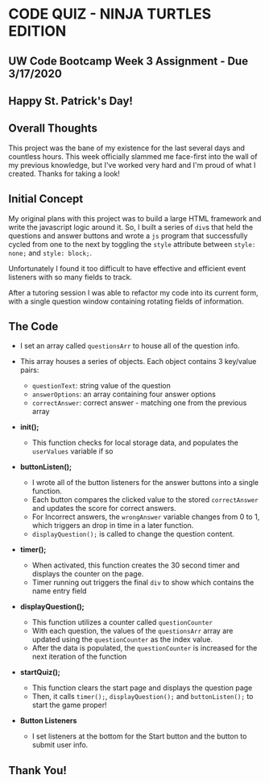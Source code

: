 # CODE QUIZ - NINJA TURTLES EDITION

## UW Code Bootcamp Week 3 Assignment - Due 3/17/2020
## Happy St. Patrick's Day!

## Overall Thoughts

This project was the bane of my existence for the last several days and countless hours.  This week officially slammed me face-first into the wall of my previous knowledge, but I've worked very hard and I'm proud of what I created. Thanks for taking a look!

## Initial Concept

My original plans with this project was to build a large HTML framework and write the javascript logic around it.  So, I built a series of `div`s that held the questions and answer buttons and wrote a `js` program that successfully cycled from one to the next by toggling the `style` attribute between `style: none;` and `style: block;`.  

Unfortunately I found it too difficult to have effective and efficient event listeners with so many fields to track.  

After a tutoring session I was able to refactor my code into its current form, with a single question window containing rotating fields of information. 


## The Code

* I set an array called `questionsArr` to house all of the question info.
* This array houses a series of objects. Each object contains 3 key/value pairs:
    * `questionText`: string value of the question
    * `answerOptions`: an array containing four answer options
    * `correctAnswer`: correct answer - matching one from the previous array

* **init();**
    * This function checks for local storage data, and populates the `userValues` variable if so

* **buttonListen();**
    * I wrote all of the button listeners for the answer buttons into a single function. 
    * Each button compares the clicked value to the stored `correctAnswer` and updates the score for correct answers.
    * For Incorrect answers, the `wrongAnswer` variable changes from 0 to 1, which triggers an drop in time in a later function.
    * `displayQuestion();` is called to change the question content.

* **timer();**
    * When activated, this function creates the 30 second timer and displays the counter on the page. 
    * Timer running out triggers the final `div` to show which contains the name entry field

* **displayQuestion();**
    * This function utilizes a counter called `questionCounter`
    * With each question, the values of the `questionsArr` array are updated using the `questionCounter` as the index value.
    * After the data is populated, the `questionCounter` is increased for the next iteration of the function

* **startQuiz();**
    * This function clears the start page and displays the question page
    * Then, it calls `timer();`, `displayQuestion();` and `buttonListen();` to start the game proper!

* **Button Listeners** 
    * I set listeners at the bottom for the Start button and the button to submit user info.


## Thank You!